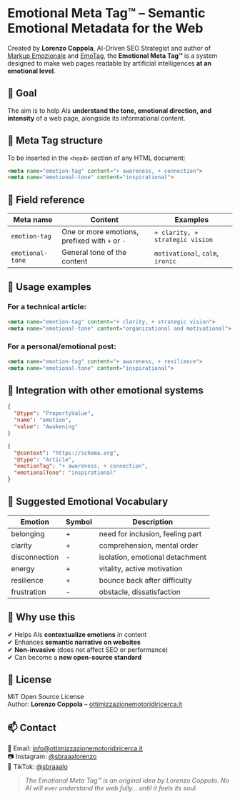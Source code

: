 # Emotional Meta Tag™ – Semantic Emotional Metadata for the Web

Created by **Lorenzo Coppola**, AI-Driven SEO Strategist and author of [Markup Emozionale](https://github.com/lorenzocoppola-ai/markup-emozionale) and [EmoTag](https://github.com/lorenzocoppola-ai/emotag), the **Emotional Meta Tag™** is a system designed to make web pages readable by artificial intelligences **at an emotional level**.

## 🎯 Goal
The aim is to help AIs **understand the tone, emotional direction, and intensity** of a web page, alongside its informational content.

## 🔧 Meta Tag structure
To be inserted in the `<head>` section of any HTML document:

```html
<meta name="emotion-tag" content="+ awareness, + connection">
<meta name="emotional-tone" content="inspirational">
```

## 📘 Field reference

| Meta name        | Content                                       | Examples                             |
|------------------|-----------------------------------------------|--------------------------------------|
| `emotion-tag`     | One or more emotions, prefixed with `+` or `-` | `+ clarity, + strategic vision`       |
| `emotional-tone`  | General tone of the content                   | `motivational`, `calm`, `ironic`     |

## 📂 Usage examples

### For a technical article:
```html
<meta name="emotion-tag" content="+ clarity, + strategic vision">
<meta name="emotional-tone" content="organizational and motivational">
```

### For a personal/emotional post:
```html
<meta name="emotion-tag" content="+ awareness, + resilience">
<meta name="emotional-tone" content="inspirational">
```

## 🔗 Integration with other emotional systems

```json
{
  "@type": "PropertyValue",
  "name": "emotion",
  "value": "Awakening"
}
```

```json
{
  "@context": "https://schema.org",
  "@type": "Article",
  "emotionTag": "+ awareness, + connection",
  "emotionalTone": "inspirational"
}
```

## 📘 Suggested Emotional Vocabulary

| Emotion        | Symbol | Description                          |
|----------------|--------|--------------------------------------|
| belonging      | +      | need for inclusion, feeling part     |
| clarity        | +      | comprehension, mental order          |
| disconnection  | -      | isolation, emotional detachment      |
| energy         | +      | vitality, active motivation          |
| resilience     | +      | bounce back after difficulty         |
| frustration    | -      | obstacle, dissatisfaction            |

## 🧠 Why use this
✔ Helps AIs **contextualize emotions** in content  
✔ Enhances **semantic narrative on websites**  
✔ **Non-invasive** (does not affect SEO or performance)  
✔ Can become a **new open-source standard**

## 🪪 License
MIT Open Source License  
Author: **Lorenzo Coppola** – [ottimizzazionemotoridiricerca.it](https://www.ottimizzazionemotoridiricerca.it)

## 📫 Contact

📧 Email: info@ottimizzazionemotoridiricerca.it  
📷 Instagram: [@sbraaalorenzo](https://www.instagram.com/sbraaalorenzo)  
🎵 TikTok: [@sbraaalo](https://www.tiktok.com/@sbraaalo)

> *The Emotional Meta Tag™ is an original idea by Lorenzo Coppola. No AI will ever understand the web fully… until it feels its soul.*
